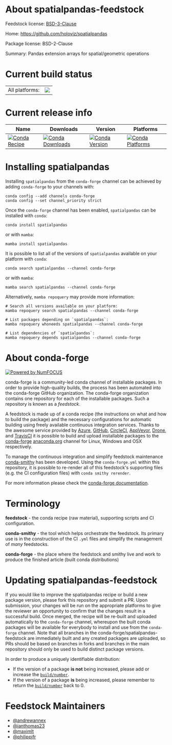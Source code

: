 About spatialpandas-feedstock
=============================

Feedstock license: [BSD-3-Clause](https://github.com/conda-forge/spatialpandas-feedstock/blob/main/LICENSE.txt)

Home: https://github.com/holoviz/spatialpandas

Package license: BSD-2-Clause

Summary: Pandas extension arrays for spatial/geometric operations

Current build status
====================


<table><tr><td>All platforms:</td>
    <td>
      <a href="https://dev.azure.com/conda-forge/feedstock-builds/_build/latest?definitionId=10260&branchName=main">
        <img src="https://dev.azure.com/conda-forge/feedstock-builds/_apis/build/status/spatialpandas-feedstock?branchName=main">
      </a>
    </td>
  </tr>
</table>

Current release info
====================

| Name | Downloads | Version | Platforms |
| --- | --- | --- | --- |
| [![Conda Recipe](https://img.shields.io/badge/recipe-spatialpandas-green.svg)](https://anaconda.org/conda-forge/spatialpandas) | [![Conda Downloads](https://img.shields.io/conda/dn/conda-forge/spatialpandas.svg)](https://anaconda.org/conda-forge/spatialpandas) | [![Conda Version](https://img.shields.io/conda/vn/conda-forge/spatialpandas.svg)](https://anaconda.org/conda-forge/spatialpandas) | [![Conda Platforms](https://img.shields.io/conda/pn/conda-forge/spatialpandas.svg)](https://anaconda.org/conda-forge/spatialpandas) |

Installing spatialpandas
========================

Installing `spatialpandas` from the `conda-forge` channel can be achieved by adding `conda-forge` to your channels with:

```
conda config --add channels conda-forge
conda config --set channel_priority strict
```

Once the `conda-forge` channel has been enabled, `spatialpandas` can be installed with `conda`:

```
conda install spatialpandas
```

or with `mamba`:

```
mamba install spatialpandas
```

It is possible to list all of the versions of `spatialpandas` available on your platform with `conda`:

```
conda search spatialpandas --channel conda-forge
```

or with `mamba`:

```
mamba search spatialpandas --channel conda-forge
```

Alternatively, `mamba repoquery` may provide more information:

```
# Search all versions available on your platform:
mamba repoquery search spatialpandas --channel conda-forge

# List packages depending on `spatialpandas`:
mamba repoquery whoneeds spatialpandas --channel conda-forge

# List dependencies of `spatialpandas`:
mamba repoquery depends spatialpandas --channel conda-forge
```


About conda-forge
=================

[![Powered by
NumFOCUS](https://img.shields.io/badge/powered%20by-NumFOCUS-orange.svg?style=flat&colorA=E1523D&colorB=007D8A)](https://numfocus.org)

conda-forge is a community-led conda channel of installable packages.
In order to provide high-quality builds, the process has been automated into the
conda-forge GitHub organization. The conda-forge organization contains one repository
for each of the installable packages. Such a repository is known as a *feedstock*.

A feedstock is made up of a conda recipe (the instructions on what and how to build
the package) and the necessary configurations for automatic building using freely
available continuous integration services. Thanks to the awesome service provided by
[Azure](https://azure.microsoft.com/en-us/services/devops/), [GitHub](https://github.com/),
[CircleCI](https://circleci.com/), [AppVeyor](https://www.appveyor.com/),
[Drone](https://cloud.drone.io/welcome), and [TravisCI](https://travis-ci.com/)
it is possible to build and upload installable packages to the
[conda-forge](https://anaconda.org/conda-forge) [anaconda.org](https://anaconda.org/)
channel for Linux, Windows and OSX respectively.

To manage the continuous integration and simplify feedstock maintenance
[conda-smithy](https://github.com/conda-forge/conda-smithy) has been developed.
Using the ``conda-forge.yml`` within this repository, it is possible to re-render all of
this feedstock's supporting files (e.g. the CI configuration files) with ``conda smithy rerender``.

For more information please check the [conda-forge documentation](https://conda-forge.org/docs/).

Terminology
===========

**feedstock** - the conda recipe (raw material), supporting scripts and CI configuration.

**conda-smithy** - the tool which helps orchestrate the feedstock.
                   Its primary use is in the construction of the CI ``.yml`` files
                   and simplify the management of *many* feedstocks.

**conda-forge** - the place where the feedstock and smithy live and work to
                  produce the finished article (built conda distributions)


Updating spatialpandas-feedstock
================================

If you would like to improve the spatialpandas recipe or build a new
package version, please fork this repository and submit a PR. Upon submission,
your changes will be run on the appropriate platforms to give the reviewer an
opportunity to confirm that the changes result in a successful build. Once
merged, the recipe will be re-built and uploaded automatically to the
`conda-forge` channel, whereupon the built conda packages will be available for
everybody to install and use from the `conda-forge` channel.
Note that all branches in the conda-forge/spatialpandas-feedstock are
immediately built and any created packages are uploaded, so PRs should be based
on branches in forks and branches in the main repository should only be used to
build distinct package versions.

In order to produce a uniquely identifiable distribution:
 * If the version of a package **is not** being increased, please add or increase
   the [``build/number``](https://docs.conda.io/projects/conda-build/en/latest/resources/define-metadata.html#build-number-and-string).
 * If the version of a package **is** being increased, please remember to return
   the [``build/number``](https://docs.conda.io/projects/conda-build/en/latest/resources/define-metadata.html#build-number-and-string)
   back to 0.

Feedstock Maintainers
=====================

* [@andrewannex](https://github.com/andrewannex/)
* [@ianthomas23](https://github.com/ianthomas23/)
* [@maximlt](https://github.com/maximlt/)
* [@philippjfr](https://github.com/philippjfr/)

